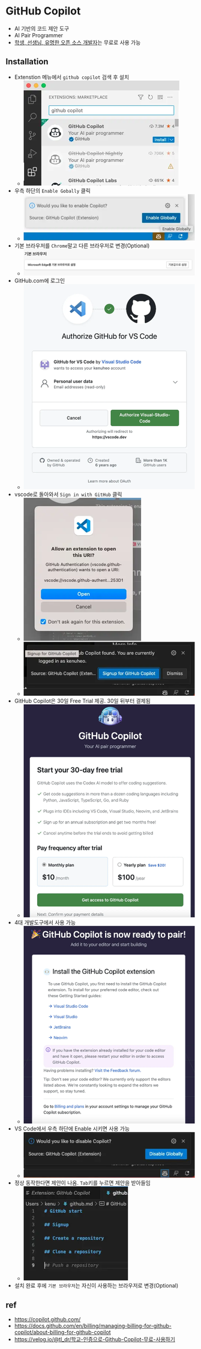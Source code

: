 # GitHub Copilot
- AI 기반의 코드 제안 도구
- AI Pair Programmer
- [학생, 선생님, 유명한 오픈 소스 개발자](https://docs.github.com/en/copilot/overview-of-github-copilot/about-github-copilot-for-individuals#about-billing-for-github-copilot)는 무료로 사용 가능

## Installation

- Extenstion 메뉴에서 `github copilot` 검색 후 설치
  - <img src="images/copilot-setup01.webp" alt="copilot" class="img"/>
- 우측 하단의 `Enable Gobally` 클릭
  - <img src="images/copilot-setup02.webp" alt="copilot" class="img"/>
- 기본 브라우저를 `Chrome`말고 다른 브라우저로 변경(Optional)
  - <img src="images/copilot-setup03.webp" alt="copilot" class="img"/>
- GitHub.com에 로그인
  - <img src="images/copilot-setup04.webp" alt="copilot" class="img"/>
- vscode로 돌아와서 `Sign in with GitHub` 클릭
  - <img src="images/copilot-setup05.webp" alt="copilot" class="img"/>
  - <img src="images/copilot-setup06.webp" alt="copilot" class="img"/>
- GitHub Copilot은 30일 Free Trial 제공. 30일 뒤부터 결제됨
  - <img src="images/copilot-setup07.webp" alt="copilot" class="img"/>
- 4대 개발도구에서 사용 가능
  - <img src="images/copilot-setup08.webp" alt="copilot" class="img"/>
- VS Code에서 우측 하단에 Enable 시키면 사용 가능
  - <img src="images/copilot-setup09.webp" alt="copilot" class="img"/>
- 정상 동작한다면 제안이 나옴. `Tab`키를 누르면 제안을 받아들임
  - <img src="images/copilot-setup10.webp" alt="copilot" class="img"/>
- 설치 완료 후에 `기본 브라우저`는 자신이 사용하는 브라우저로 변경(Optional)

## ref
- https://copilot.github.com/
- https://docs.github.com/en/billing/managing-billing-for-github-copilot/about-billing-for-github-copilot
- https://velog.io/@tl_dr/학교-인증으로-Github-Copilot-무료-사용하기
